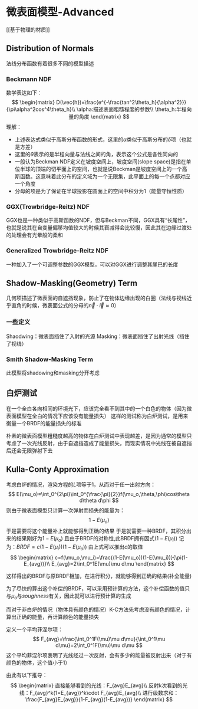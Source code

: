 # 微表面模型-Advanced
[[基于物理的材质]]

## Distribution of Normals
法线分布函数有着很多不同的模型描述

### Beckmann NDF
数学表达如下：
$$
\begin{matrix}
D(\vec{h})=\frac{e^{-\frac{tan^2\theta_h}{\alpha^2}}}{\pi\alpha^2cos^4\theta_h}\\
\alpha:描述表面粗糙程度的参数\\
\theta_h:半程向量的角度
\end{matrix}
$$
理解：
+ 上述表达式类似于高斯分布函数的形式，这里的$\alpha$类似于高斯分布的$\delta$项（也就是方差）
+ 这里的$\theta$表示的是半程向量与法线之间的角，表示这个公式是各性同向的
+ 一般认为Beckman NDF定义在坡度空间上，坡度空间(slope space)是指在单位半球的顶端的切平面上的空间，也就是说Beckman是坡度空间上的一个高斯函数。这意味着此分布的定义域为一个无限集，此平面上的每一个点都对应一个角度
+ 分母的项是为了保证在半球投影在圆面上的空间中积分为1（能量守恒性质）

### GGX(Trowbridge-Reitz) NDF
GGX也是一种类似于高斯函数的NDF，但与Beckman不同，GGX具有“长尾性”，也就是说其在自变量偏移均值较大的时候其衰减得会比较慢，因此其在边缘过渡处的处理会有光晕般的柔和

### Generalized Trowbridge-Reitz NDF
一种加入了一个可调整参数的GGX模型，可以对GGX进行调整其尾巴的长度

## Shadow-Masking(Geometry) Term
几何项描述了微表面的自遮挡现象，防止了在物体边缘出现的白圈（法线与视线近乎直角的时候，微表面公式的分母的$\vec{n}\cdot\vec{i}\approx0$）

### 一些定义
Shaodwing：微表面挡住了入射的光源
Masking：微表面挡住了出射光线（挡住了视线）

### Smith Shadow-Masking Term
此模型将shadowing和masking分开考虑

## 白炉测试
在一个全白各向相同的环境光下，应该完全看不到其中的一个白色的物体（因为微表面模型在全白的情况下应该没有能量损失）
这样的测试称为白炉测试，是用来衡量一个BRDF的能量损失的标准

朴素的微表面模型粗糙度越高的物体在白炉测试中表现越差，是因为通常的模型只考虑了一次光线反射，由于自遮挡造成了能量损失，而现实情况中光线在被自遮挡后还会无限弹射下去

## Kulla-Conty Approximation
考虑白炉的情况，渲染方程的$L$项等于1，从而对于任一出射方向：
$$
E(\mu_o)=\int_0^{2\pi}\int_0^{\frac{\pi}{2}}f(\mu_o,\theta,\phi)cos\theta d\theta d\phi
$$
则由于微表面模型只计算一次弹射而损失的能量为：
$$
1-E(\mu_o)
$$
于是需要将这个能量补上就能够得到正确的结果
于是就需要一种BRDF，其积分出来的结果刚好为$1-E(\mu_o)$
且由于BRDF的对称性,此BRDF拥有因式$(1-E(\mu_i))$
记为：$BRDF=c(1-E(\mu_i))(1-E(\mu_o))$
由上式可以推出$c$的取值
$$
\begin{matrix}
c=f(\mu_o,\mu_i)=\frac{(1-E(\mu_o))(1-E(\mu_i))}{\pi(1-E_{avg})}\\
E_{avg}=2\int_0^1E(\mu)\mu d\mu
\end{matrix}
$$

这样得出的BRDF与原BRDF相加，在进行积分，就能够得到正确的结果(补全能量)

为了尽快的算出这个补偿的BRDF，可以采用预计算的方法，这个补偿函数的值只与$\mu_o$与$soughness$有关，因此就可以进行预计算的生成

而对于非白炉的情况（物体具有颜色的情况）K-C方法先考虑没有颜色的情况，计算出正确的能量，再计算颜色的能量损失

定义一个平均菲涅尔项：
$$
F_{avg}=\frac{\int_0^1F(\mu)\mu d\mu}{\int_0^1\mu d\mu}=2\int_0^1F(\mu)\mu d\mu
$$
这个平均菲涅尔项表明了光线经过一次反射，会有多少的能量被反射出来（对于有颜色的物体，这个值小于1）

由此有以下推导：
$$
\begin{matrix}
直接能够看到的光线：F_{avg}E_{avg}\\
反射k次看到的光线：F_{avg}^k(1=E_{avg})^k\cdot F_{avg}E_{avg}\\
进行级数求和：\frac{F_{avg}E_{avg}}{1-F_{avg}(1-E_{avg})}
\end{matrix}
$$
